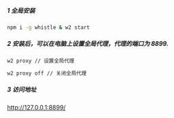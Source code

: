 ##### 1 全局安装

```bash
npm i -g whistle & w2 start
```

##### 2 安装后，可以在电脑上设置全局代理，代理的端口为 8899.

```bash
w2 proxy // 设置全局代理

w2 proxy off // 关闭全局代理
```

##### 3 访问地址

http://127.0.0.1:8899/